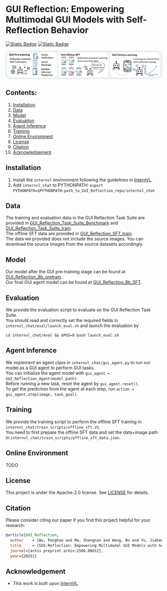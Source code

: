 # GUI Reflection: Empowering Multimodal GUI Models with Self-Reflection Behavior

[![Static Badge](https://img.shields.io/badge/GUI_Reflection-paper-red)](https://arxiv.org/abs/2506.08012)
[![Static Badge](https://img.shields.io/badge/GUI_Reflection-project_page-green)](https://penghao-wu.github.io/GUI_Reflection/)

![pipeline](assets/pipeline.png)

## Contents:
1. [Installation](#install)
2. [Data](#data)
3. [Model](#model)
4. [Evaluation](#evaluation)
5. [Agent Inference](#inference)
6. [Training](#training)
7. [Online Environment](#env)
8. [License](#license)
9. [Citation](#citation)
10. [Acknowledgement](#acknowledgement)

## Installation <a name="install"></a>

1. Install the `internvl` environment following the guidelines in [InternVL](https://github.com/OpenGVLab/InternVL?tab=readme-ov-file#quick-start-with-huggingface).  
2. Add `internvl_chat` to PYTHONPATH: `export PYTHONPATH=$PYTHONPATH:path_to_GUI_Reflection_repo/internvl_chat`

## Data <a name="data"></a>

The training and evaluation data in the GUI Reflection Task Suite are provided in [
GUI_Reflection_Task_Suite_Benchmark](https://huggingface.co/datasets/craigwu/GUI_Reflection_Task_Suite_Benchmark) and [
GUI_Reflection_Task_Suite_train](https://huggingface.co/datasets/craigwu/GUI_Reflection_Task_Suite_train).  
The offline SFT data are provided in [GUI_Reflection_SFT_train](https://huggingface.co/datasets/craigwu/GUI_Reflection_SFT_train).  
The data we provided does not include the source images. You can download the source images from the source datasets accordingly.

## Model <a name="model"></a>
Our model after the GUI pre-training stage can be found at [GUI_Reflection_8b_pretrain](https://huggingface.co/craigwu/GUI_Reflection_8b_pretrain).  
Our final GUI agent model can be found at [GUI_Reflection_8b_SFT](https://huggingface.co/craigwu/GUI_Reflection_8b_SFT).

## Evaluation <a name="evaluation"></a>
We provide the evaluation script to evaluate on the GUI Reflection Task Suite.  
You should read and correctly set the required fields in `internvl_chat/eval/launch_eval.sh` and launch the evaluation by
```
cd internvl_chat/eval && GPUS=8 bash launch_eval.sh
```

## Agent Inference <a name="inference"></a>
We implement an agent class in `internvl_chat/gui_agent.py` to run our model as a GUI agent to perform GUI tasks.  
You can initialize the agent model with `gui_agent = GUI_Reflection_Agent(model_path)`.   
Before running a new task, reset the agent by `gui_agent.reset()`.  
To get the prediction from the agent at each step, run `action = gui_agent.step(image, task_goal)`.  

## Training <a name="training"></a>
We provide the training script to perform the offline SFT training in `internvl_chat/train_scripts/offline_sft.sh`.   
You need to first prepare the offline SFT data and set the data+image path in `internvl_chat/train_scripts/offline_sft_data.json`.  

## Online Environment <a name="env"></a>
TODO

## License <a name="license"></a>

This project is under the Apache-2.0 license. See [LICENSE](LICENSE) for details.

## Citation <a name="citation"></a>
Please consider citing our paper if you find this project helpful for your research:

```bibtex
@article{GUI_Reflection,
  author    = {Wu, Penghao and Ma, Shengnan and Wang, Bo and Yu, Jiaheng and Lu, Lewei and Liu, Ziwei},
  title     = {GUI-Reflection: Empowering Multimodal GUI Models with Self-Reflection Behavior},
  journal={arXiv preprint arXiv:2506.08012},
  year={2025}}
```

## Acknowledgement <a name="acknowledgement"></a>
-  This work is built upon [InternVL](https://github.com/OpenGVLab/InternVL). 



